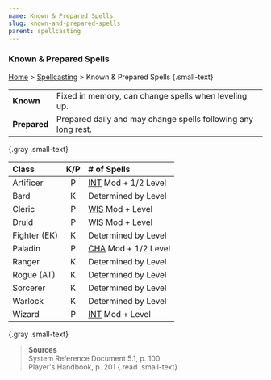 ```yaml
---
name: Known & Prepared Spells
slug: known-and-prepared-spells
parent: spellcasting
---
```

### Known & Prepared Spells
[Home](dm-operations-center) > [Spellcasting](spellcasting-menu) > Known & Prepared Spells {.small-text}

|||
|:-|:-|
| **Known**    | Fixed in memory, can change spells when leveling up. |
| **Prepared** | Prepared daily and may change spells following any [long rest](long-rest). |
{.gray .small-text}

| Class        | K/P | # of Spells                         |
| :----------- | :-: | :---------------------------------- |
| Artificer    |  P  | [INT](intelligence) Mod + 1/2 Level |
| Bard         |  K  | Determined by Level                 |
| Cleric       |  P  | [WIS](Wisdom) Mod + Level           |
| Druid        |  P  | [WIS](Wisdom) Mod + Level           |
| Fighter (EK) |  K  | Determined by Level                 |
| Paladin      |  P  | [CHA](CHARISMA) Mod + 1/2 Level     |
| Ranger       |  K  | Determined by Level                 |
| Rogue (AT)   |  K  | Determined by Level                 |
| Sorcerer     |  K  | Determined by Level                 |
| Warlock      |  K  | Determined by Level                 |
| Wizard       |  P  | [INT](intelligence) Mod + Level     |
{.gray .small-text}

> **Sources** <br/>
> System Reference Document 5.1, p. 100<br/>
> Player's Handbook, p. 201
{.read .small-text}
